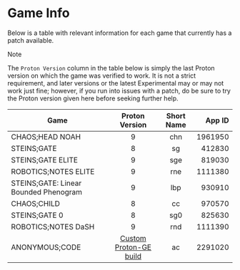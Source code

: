 # Game Info

Below is a table with relevant information for each game that currently has a patch available.

> [!NOTE]
> The `Proton Version` column in the table below is simply the last Proton version on which the game was verified to work. It is not a strict requirement, and later versions or the latest Experimental may or may not work just fine; however, if you run into issues with a patch, do be sure to try the Proton version given here before seeking further help.

| **Game**                              | **Proton Version** | **Short Name** | **App ID** |
|---------------------------------------|:------------------:|:--------------:|-----------:|
| CHAOS;HEAD NOAH                       | 9                  | chn            | 1961950    |
| STEINS;GATE                           | 8                  | sg             | 412830     |
| STEINS;GATE ELITE                     | 9                  | sge            | 819030     |
| ROBOTICS;NOTES ELITE                  | 9                  | rne            | 1111380    |
| STEINS;GATE: Linear Bounded Phenogram | 9                  | lbp            | 930910     |
| CHAOS;CHILD                           | 8                  | cc             | 970570     |
| STEINS;GATE 0                         | 8                  | sg0            | 825630     |
| ROBOTICS;NOTES DaSH                   | 9                  | rnd            | 1111390    |
| ANONYMOUS;CODE                        | [Custom Proton-GE build](https://github.com/CommitteeOfZero/ProtonGE-AC/releases) | ac | 2291020 |
